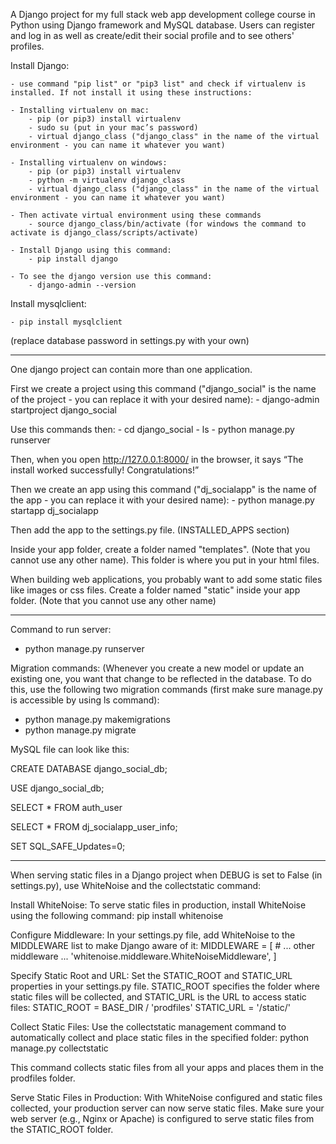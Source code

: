 A Django project for my full stack web app development college course in Python using Django framework and MySQL database. Users can register and log in as well as create/edit their social profile and to see others' profiles.

Install Django:

    - use command "pip list" or "pip3 list" and check if virtualenv is installed. If not install it using these instructions:
    
    - Installing virtualenv on mac:
        - pip (or pip3) install virtualenv
        - sudo su (put in your mac’s password)
        - virtual django_class ("django_class" in the name of the virtual environment - you can name it whatever you want)
        
    - Installing virtualenv on windows:
        - pip (or pip3) install virtualenv
        - python -m virtualenv django_class
        - virtual django_class ("django_class" in the name of the virtual environment - you can name it whatever you want)
        
    - Then activate virtual environment using these commands
        - source django_class/bin/activate (for windows the command to activate is django_class/scripts/activate)
        
    - Install Django using this command:
        - pip install django
        
    - To see the django version use this command:
        - django-admin --version

Install mysqlclient:

    - pip install mysqlclient

(replace database password in settings.py with your own)
*****

One django project can contain more than one application.

First we create a project using this command ("django_social" is the name of the project - you can replace it with your desired name):
    - django-admin startproject django_social

Use this commands then:
    - cd django_social
    - ls
    - python manage.py runserver

Then, when you open http://127.0.0.1:8000/ in the browser, it says “The install worked successfully! Congratulations!”

Then we create an app using this command ("dj_socialapp" is the name of the app - you can replace it with your desired name):
    - python manage.py startapp dj_socialapp

Then add the app to the settings.py file. (INSTALLED_APPS section)

Inside your app folder, create a folder named "templates". (Note that you cannot use any other name). This folder is where you put in your html files.

When building web applications, you probably want to add some static files like images or css files. Create a folder named "static" inside your app folder. (Note that you cannot use any other name)

******

Command to run server:
- python manage.py runserver

Migration commands: (Whenever you create a new model or update an existing one, you want that change to be reflected in the database. To do this, use the following two migration commands (first make sure manage.py is accessible by using ls command):
- python manage.py makemigrations
- python manage.py migrate

MySQL file can look like this:

CREATE DATABASE django_social_db;

USE django_social_db;

SELECT * FROM auth_user

SELECT * FROM dj_socialapp_user_info;

SET SQL_SAFE_Updates=0;

****
When serving static files in a Django project when DEBUG is set to False (in settings.py), use WhiteNoise and the collectstatic command:

Install WhiteNoise:
To serve static files in production, install WhiteNoise using the following command:
pip install whitenoise

Configure Middleware:
In your settings.py file, add WhiteNoise to the MIDDLEWARE list to make Django aware of it:
MIDDLEWARE = [
    # ... other middleware ...
    'whitenoise.middleware.WhiteNoiseMiddleware',
]

Specify Static Root and URL:
Set the STATIC_ROOT and STATIC_URL properties in your settings.py file. STATIC_ROOT specifies the folder where static files will be collected, and STATIC_URL is the URL to access static files:
STATIC_ROOT = BASE_DIR / 'prodfiles'
STATIC_URL = '/static/'

Collect Static Files:
Use the collectstatic management command to automatically collect and place static files in the specified folder:
python manage.py collectstatic

This command collects static files from all your apps and places them in the prodfiles folder.

Serve Static Files in Production:
With WhiteNoise configured and static files collected, your production server can now serve static files. Make sure your web server (e.g., Nginx or Apache) is configured to serve static files from the STATIC_ROOT folder.
